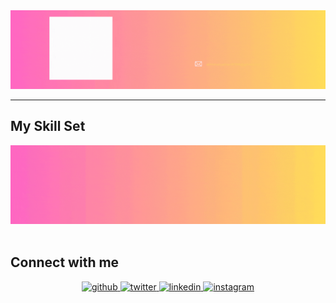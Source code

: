
<div align="center">
  <img src="https://github.com/AbhishekJadhav16/AbhishekJadhav16/blob/main/images/Introduction.gif" alt="header"/>
</div>

<hr>

## My Skill Set  
<div align="center">
  <img src="https://github.com/AbhishekJadhav16/AbhishekJadhav16/blob/main/images/skill set.gif" alt="header"/>
</div>

<br/>  

## Connect with me  
<div align="center">
<a href="https://github.com/AbhishekJadhav16" target="_blank">
<img src=https://img.shields.io/badge/github-%2324292e.svg?&style=for-the-badge&logo=github&logoColor=white alt=github style="margin-bottom: 5px;" />
</a>
<a href="https://twitter.com/" target="_blank">
<img src=https://img.shields.io/badge/twitter-%2300acee.svg?&style=for-the-badge&logo=twitter&logoColor=white alt=twitter style="margin-bottom: 5px;" />
</a>
<a href="https://www.linkedin.com/in/abhishek-jadhav-software-engineer/" target="_blank">
<img src=https://img.shields.io/badge/linkedin-%231E77B5.svg?&style=for-the-badge&logo=linkedin&logoColor=white alt=linkedin style="margin-bottom: 5px;" />
</a>
<a href="https://instagram.com/" target="_blank">
<img src=https://img.shields.io/badge/instagram-%23000000.svg?&style=for-the-badge&logo=instagram&logoColor=white alt=instagram style="margin-bottom: 5px;" />
</a>  
</div>  
  

<br/>  
